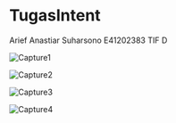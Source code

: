# TugasIntent
Arief Anastiar Suharsono
E41202383
TIF D


![Capture1](https://user-images.githubusercontent.com/80686758/137458653-a045dc34-e0c2-492f-87b1-06d1e3f75128.JPG)


![Capture2](https://user-images.githubusercontent.com/80686758/137458671-01954111-433b-412c-9956-2b08f7192cfe.JPG)


![Capture3](https://user-images.githubusercontent.com/80686758/137458682-201d3c7d-788d-45e3-88ed-3b17a57f9475.JPG)


![Capture4](https://user-images.githubusercontent.com/80686758/137458696-27904c42-84e8-4933-98e6-b99df0f81df3.JPG)
